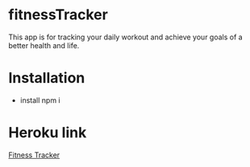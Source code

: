 # fitnessTracker
This app is for tracking your daily workout and achieve your goals of a better health and life.

# Installation
- install npm i

# Heroku link 
[Fitness Tracker](https://frozen-taiga-47173.herokuapp.com)